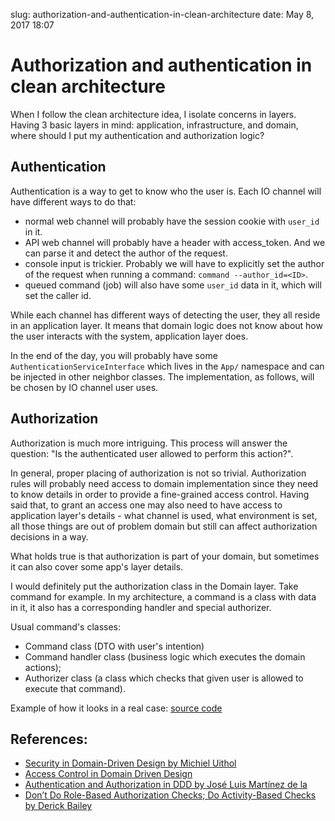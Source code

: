 slug: authorization-and-authentication-in-clean-architecture
date: May 8, 2017 18:07
# Authorization and authentication in clean architecture
When I follow the clean architecture idea, I isolate concerns in layers. Having 3 basic layers in mind: application, infrastructure, and domain, where should I put my authentication and authorization logic?

## Authentication
Authentication is a way to get to know who the user is. 
Each IO channel will have different ways to do that:

* normal web channel will probably have the session cookie with `user_id` in it.
* API web channel will probably have a header with access_token. And we can parse it and detect the author of the request.
* console input is trickier. Probably we will have to explicitly set the author of the request when running a command: `command --author_id=<ID>`.
* queued command (job) will also have some `user_id` data in it, which will set the caller id.

While each channel has different ways of detecting the user, they all reside in an application layer. It means that domain logic does not know about how the user interacts with the system, application layer does.

In the end of the day, you will probably have some `AuthenticationServiceInterface`  which lives in the `App/` namespace and can be injected in other neighbor classes. The implementation, as follows, will be chosen by IO channel user uses.

## Authorization
Authorization is much more intriguing. This process will answer the question: "Is the authenticated user allowed to perform this action?". 

In general, proper placing of authorization is not so trivial. Authorization rules will probably need access to domain implementation since they need to know details in order to provide a fine-grained access control. Having said that, to grant an access one may also need to have access to application layer's details - what channel is used, what environment is set, all those things are out of problem domain but still can affect authorization decisions in a way.

What holds true is that authorization is part of your domain, but sometimes it can also cover some app's layer details.

I would definitely put the authorization class in the Domain layer. Take command for example. In my architecture, a command is a class with data in it, it also has a corresponding handler and special authorizer.

Usual command's classes:

* Command class (DTO with user's intention)
* Command handler class (business logic which executes the domain actions);
* Authorizer class (a class which checks that given user is allowed to execute that command).

Example of how it looks in a real case: [source code](https://github.com/lezhnev74/ema/tree/master/src/Domain/Note/Commands/ModifyNote)

## References:
* [Security in Domain-Driven Design by Michiel Uithol](https://www.utwente.nl/ewi/trese/graduation_projects/2008/Uithol.pdf)
* [Access Control in Domain Driven Design](http://stackoverflow.com/questions/23464697/access-control-in-domain-driven-design)
* [Authentication and Authorization in DDD by José Luis Martínez de la](https://medium.com/@martinezdelariva/authentication-and-authorization-in-ddd-671f7a5596ac)
* [Don’t Do Role-Based Authorization Checks; Do Activity-Based Checks by Derick Bailey](https://lostechies.com/derickbailey/2011/05/24/dont-do-role-based-authorization-checks-do-activity-based-checks/)